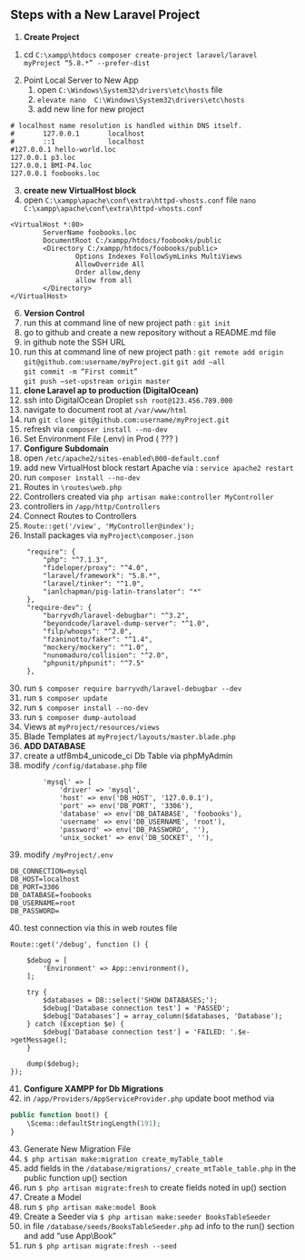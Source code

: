 ## Steps with a New Laravel Project 

1) **Create Project**
1. cd `C:\xampp\htdocs`
`composer create-project laravel/laravel myProject “5.8.*” --prefer-dist`
2) Point Local Server to New App
    1. open `C:\Windows\System32\drivers\etc\hosts` file
    2. `elevate nano  C:\Windows\System32\drivers\etc\hosts`
    3. add new line for new project 
```
# localhost name resolution is handled within DNS itself.
#       127.0.0.1       localhost
#       ::1             localhost
#127.0.0.1 hello-world.loc
127.0.0.1 p3.loc
127.0.0.1 BMI-P4.loc
127.0.0.1 foobooks.loc
```
3) **create new VirtualHost block**
4) open `C:\xampp\apache\conf\extra\httpd-vhosts.conf` file `nano C:\xampp\apache\conf\extra\httpd-vhosts.conf `
```
<VirtualHost *:80>
        ServerName foobooks.loc
        DocumentRoot C:/xampp/htdocs/foobooks/public
        <Directory C:/xampp/htdocs/foobooks/public>
                Options Indexes FollowSymLinks MultiViews
                AllowOverride All
                Order allow,deny
                allow from all
        </Directory>
</VirtualHost>
```
6) **Version Control**
7) run this at command line of new project path : `git init`
8) go to github and create a new repository without a README.md file
9) in github note the SSH URL
10) run this at command line of new project path : `git remote add origin git@github.com:username/myProject.git`
 `git add –all`  
 `git commit -m “First commit”`  
 `git push –set-upstream origin master`  
14) **clone Laravel ap to production  (DigitalOcean)**
15) ssh into DigitalOcean Droplet `ssh root@123.456.789.000`
16) navigate to document root at `/var/www/html`
17) run `git clone git@github.com:username/myProject.git`
18) refresh via `composer install --no-dev`
19) Set Environment File (.env) in Prod ( ??? )
20) **Configure Subdomain** 
21) open `/etc/apache2/sites-enabled\000-default.conf`
22) add new VirtualHost block restart Apache via : `service apache2 restart `
23) run `composer install --no-dev`
24) Routes in `\routes\web.php`
25) Controllers created via `php artisan make:controller MyController`
26) controllers in `/app/http/Controllers`
27) Connect Routes to Controllers
28) `Route::get('/view', 'MyController@index');`
29) Install packages via `myProject\composer.json`
```
    "require": {
        "php": "^7.1.3",
        "fideloper/proxy": "^4.0",
        "laravel/framework": "5.8.*",
        "laravel/tinker": "^1.0",
        "ianlchapman/pig-latin-translator": "*"
    },
    "require-dev": {
        "barryvdh/laravel-debugbar": "^3.2",
        "beyondcode/laravel-dump-server": "^1.0",
        "filp/whoops": "^2.0",
        "fzaninotto/faker": "^1.4",
        "mockery/mockery": "^1.0",
        "nunomaduro/collision": "^2.0",
        "phpunit/phpunit": "^7.5"
    },
```
30) run `$ composer require barryvdh/laravel-debugbar --dev`
31) run `$ composer update`
32) run `$ composer install --no-dev`
33) run `$ composer dump-autoload`
34) Views at `myProject/resources/views`
35) Blade Templates at `myProject/layouts/master.blade.php`
36) **ADD DATABASE**
37) create a utf8mb4_unicode_ci Db Table via phpMyAdmin
38) modify `/config/database.php` file
```
        'mysql' => [
            'driver' => 'mysql',
            'host' => env('DB_HOST', '127.0.0.1'),
            'port' => env('DB_PORT', '3306'),
            'database' => env('DB_DATABASE', 'foobooks'),
            'username' => env('DB_USERNAME', 'root'),
            'password' => env('DB_PASSWORD', ''),
            'unix_socket' => env('DB_SOCKET', ''),
```
39) modify `/myProject/.env`
```
DB_CONNECTION=mysql
DB_HOST=localhost
DB_PORT=3306
DB_DATABASE=foobooks
DB_USERNAME=root
DB_PASSWORD=
```
40) test connection via this in web routes file 
```phpRoute::get('/debug', function () {
Route::get('/debug', function () {

    $debug = [
        'Environment' => App::environment(),
    ];

    try {
        $databases = DB::select('SHOW DATABASES;');
        $debug['Database connection test'] = 'PASSED';
        $debug['Databases'] = array_column($databases, 'Database');
    } catch (Exception $e) {
        $debug['Database connection test'] = 'FAILED: '.$e->getMessage();
    }

    dump($debug);
});
```
41) **Configure XAMPP for Db Migrations**
42) in `/app/Providers/AppServiceProvider.php` update boot method via
```php
public function boot() {
    \Scema::defaultStringLength(191);
}
```
43) Generate New Migration File
44) `$ php artisan make:migration create_myTable_table`
45) add fields in the `/database/migrations/_create_mtTable_table.php` in the public function up() section
46) run `$ php artisan migrate:fresh` to create fields noted in up() section
47) Create a Model
48) run `$ php artisan make:model Book`
49) Create a Seeder via `$ php artisan make:seeder BooksTableSeeder`
50) in file `/database/seeds/BooksTableSeeder.php` ad info to the run() section and add “use App\Book”
51) run `$ php artisan migrate:fresh --seed`
